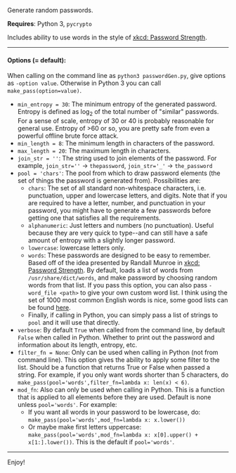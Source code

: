 
Generate random passwords.

**Requires**: Python 3, `pycrypto`

Includes ability to use words in the style of [xkcd: Password Strength](https://xkcd.com/936/).

----

#### Options (= default):

When calling on the command line as `python3 passwordGen.py`, give options as `-option value`. Otherwise in Python 3 you can call `make_pass(option=value)`.

 - `min_entropy = 30`: The minimum entropy of the generated password. Entropy is defined as $\log_2$ of the total number of "similar" passwords. For a sense of scale, entropy of 30 or 40 is probably reasonable for general use. Entropy of >60 or so, you are pretty safe from even a powerful offline brute force attack.
 - `min_length = 8`: The minimum length in characters of the password.
 - `max_length = 20`: The maximum length in characters.
 - `join_str = ''`: The string used to join elements of the password. For example, `join_str=''` -> `thepassword`, `join_str='_'` -> `the_password`
 - `pool = 'chars'`: The pool from which to draw password elements (the set of things the password is generated from). Possibilities are:
    - `chars`: The set of all standard non-whitespace characters, i.e. punctuation, upper and lowercase letters, and digits. Note that if you are required to have a letter, number, and punctuation in your password, you might have to generate a few passwords before getting one that satisfies all the requirements.
    - `alphanumeric`: Just letters and numbers (no punctuation). Useful because they are very quick to type--and can still have a safe amount of entropy with a slightly longer password.
    - `lowercase`: lowercase letters only.
    - `words`: These passwords are designed to be easy to remember. Based off of the idea presented by Randall Munroe in [xkcd: Password Strength](https://xkcd.com/936/). By default, loads a list of words from `/usr/share/dict/words`, and make password by choosing random words from that list. If you pass this option, you can also pass `-word_file <path>` to give your own custom word list. I think using the set of 1000 most common English words is nice, some good lists can be found [here](https://github.com/first20hours/google-10000-english).
    - Finally, if calling in Python, you can simply pass a list of strings to `pool` and it will use that directly.
 - `verbose`: By default `True` when called from the command line, by default `False` when called in Python. Whether to print out the password and information about its length, entropy, etc.
 - `filter_fn = None`: Only can be used when calling in Python (not from command line). This option gives the ability to apply some filter to the list. Should be a function that returns True or False when passed a string. For example, if you only want words shorter than 5 characters, do `make_pass(pool='words',filter_fn=lambda x: len(x) < 6)`.
 - `mod_fn`: Also can only be used when calling in Python. This is a function that is applied to all elements before they are used. Default is none unless `pool='words'`. For example:
    - If you want all words in your password to be lowercase, do: `make_pass(pool='words',mod_fn=lambda x: x.lower())` 
    - Or maybe make first letters uppercase: `make_pass(pool='words',mod_fn=lambda x: x[0].upper() + x[1:].lower())`. This is the default if `pool='words'`.

----

Enjoy!